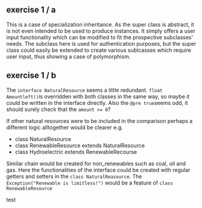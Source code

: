 ## exercise 1 / a

This is a case of specialization inheritance. As the super class is abstract, it is not even intended to be used to produce instances. It simply offers a user input functionality which can be modified to fit the prospective subclasses' needs. The subclass here is used for authentication purposes, but the super class could easily be extended to create various sublcasses which require user input, thus showing a case of polymorphism. 



## exercise 1 / b

The `interface NaturalResource` seems a little redundant. `float Amountleft()`is overridden with both classes in the same way, so maybe it could be written in the interface directly. Also the `@pre true`seems odd, it should surely check that the `amount >= 0`? 

If other natural resources were to be included in the comparison perhaps a different logic alltogether would be clearer e.g. 

- class NaturalResource 
- class RenewableResource extends NaturalResource 
- class Hydroelectric extends RenewableRecourse 

Similar chain would be created for non_renewables such as coal, oil and gas. Here the functionalities of the interface could be created with regular getters and setters in the `class NaturalReasource`. The `Exception("Renewable is limitless!")` would be a feature of `class RenewableResource` 

test



